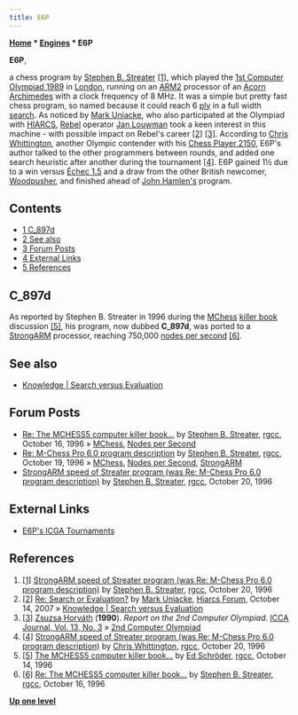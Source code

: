 ```yaml
---
title: E6P
---
```

**[Home](Home "Home") * [Engines](Engines "Engines") * E6P**

**E6P**,

a chess program by [Stephen B. Streater](Stephen_B._Streater "Stephen B. Streater") <a id="cite-note-1" href="#cite-ref-1">[1]</a>, which played the [1st Computer Olympiad 1989](1st_Computer_Olympiad#Chess "1st Computer Olympiad") in [London](https://en.wikipedia.org/wiki/London), running on an [ARM2](ARM2 "ARM2") processor of an [Acorn Archimedes](Acorn_Archimedes "Acorn Archimedes") with a clock frequency of 8 MHz. It was a simple but pretty fast chess program, so named because it could reach 6 [ply](Ply "Ply") in a full width [search](Search "Search"). As noticed by [Mark Uniacke](Mark_Uniacke "Mark Uniacke"), who also participated at the Olympiad with [HIARCS](HIARCS "HIARCS"), [Rebel](Rebel "Rebel") operator [Jan Louwman](Jan_Louwman "Jan Louwman") took a keen interest in this machine - with possible impact on Rebel's career <a id="cite-note-2" href="#cite-ref-2">[2]</a> <a id="cite-note-3" href="#cite-ref-3">[3]</a>. According to [Chris Whittington](Chris_Whittington "Chris Whittington"), another Olympic contender with his [Chess Player 2150](Chess_Player_2150 "Chess Player 2150"), E6P's author talked to the other programmers between rounds, and added one search heuristic after another during the tournament <a id="cite-note-4" href="#cite-ref-4">[4]</a>. E6P gained 1½ due to a win versus [Échec 1.5](%C3%89chec "Échec") and a draw from the other British newcomer, [Woodpusher](Woodpusher "Woodpusher"), and finished ahead of [John Hamlen's](John_Hamlen "John Hamlen") program.

## Contents

- [1 C_897d](#c-897d)
- [2 See also](#see-also)
- [3 Forum Posts](#forum-posts)
- [4 External Links](#external-links)
- [5 References](#references)

## C_897d

As reported by Stephen B. Streater in 1996 during the [MChess](MChess "MChess") [killer book](MChess#killerbook "MChess") discussion <a id="cite-note-5" href="#cite-ref-5">[5]</a>, his program, now dubbed **C_897d**, was ported to a [StrongARM](index.php?title=StrongARM&action=edit&redlink=1 "StrongARM (page does not exist)") processor, reaching 750,000 [nodes per second](Nodes_per_Second "Nodes per Second") <a id="cite-note-6" href="#cite-ref-6">[6]</a>.

## See also

- [Knowledge | Search versus Evaluation](Knowledge#SearchVersusEvaluation "Knowledge")

## Forum Posts

- [Re: The MCHESS5 computer killer book...](https://groups.google.com/d/msg/rec.games.chess.computer/ZWQ5ZwvXx_s/ehktIQAorUoJ) by [Stephen B. Streater](Stephen_B._Streater "Stephen B. Streater"), [rgcc](Computer_Chess_Forums "Computer Chess Forums"), October 16, 1996 » [MChess](MChess "MChess"), [Nodes per Second](Nodes_per_Second "Nodes per Second")
- [Re: M-Chess Pro 6.0 program description](https://groups.google.com/d/msg/rec.games.chess.computer/LN4AMZzpvJE/stEeGUyRbK4J) by [Stephen B. Streater](Stephen_B._Streater "Stephen B. Streater"), [rgcc](Computer_Chess_Forums "Computer Chess Forums"), October 19, 1996 » [MChess](MChess "MChess"), [Nodes per Second](Nodes_per_Second "Nodes per Second"), [StrongARM](index.php?title=StrongARM&action=edit&redlink=1 "StrongARM (page does not exist)")
- [StrongARM speed of Streater program (was Re: M-Chess Pro 6.0 program description)](https://groups.google.com/d/msg/rec.games.chess.computer/LN4AMZzpvJE/EJ0kWupaWGoJ) by [Stephen B. Streater](Stephen_B._Streater "Stephen B. Streater"), [rgcc](Computer_Chess_Forums "Computer Chess Forums"), October 20, 1996

## External Links

- [E6P's ICGA Tournaments](https://www.game-ai-forum.org/icga-tournaments/program.php?id=324)

## References

1. <a id="cite-ref-1" href="#cite-note-1">[1]</a> [StrongARM speed of Streater program (was Re: M-Chess Pro 6.0 program description)](https://groups.google.com/d/msg/rec.games.chess.computer/LN4AMZzpvJE/EJ0kWupaWGoJ) by [Stephen B. Streater](Stephen_B._Streater "Stephen B. Streater"), [rgcc](Computer_Chess_Forums "Computer Chess Forums"), October 20, 1996
1. <a id="cite-ref-2" href="#cite-note-2">[2]</a> [Re: Search or Evaluation?](http://www.hiarcs.net/forums/viewtopic.php?p=2944) by [Mark Uniacke](Mark_Uniacke "Mark Uniacke"), [Hiarcs Forum](Computer_Chess_Forums "Computer Chess Forums"), October 14, 2007 » [Knowledge | Search versus Evaluation](Knowledge#SearchVersusEvaluation "Knowledge")
1. <a id="cite-ref-3" href="#cite-note-3">[3]</a> [Zsuzsa Horváth](Zsuzsa_Horv%C3%A1th "Zsuzsa Horváth") (**1990**). *Report on the 2nd Computer Olympiad*. [ICCA Journal, Vol. 13, No. 3](ICGA_Journal#13_3 "ICGA Journal") » [2nd Computer Olympiad](2nd_Computer_Olympiad#Chess "2nd Computer Olympiad")
1. <a id="cite-ref-4" href="#cite-note-4">[4]</a> [StrongARM speed of Streater program (was Re: M-Chess Pro 6.0 program description)](https://groups.google.com/d/msg/rec.games.chess.computer/LN4AMZzpvJE/t0aj-MuzsoMJ) by [Chris Whittington](Chris_Whittington "Chris Whittington"), [rgcc](Computer_Chess_Forums "Computer Chess Forums"), October 20, 1996
1. <a id="cite-ref-5" href="#cite-note-5">[5]</a> [The MCHESS5 computer killer book...](https://groups.google.com/d/msg/rec.games.chess.computer/ZWQ5ZwvXx_s/gH6hyM2YbkMJ) by [Ed Schröder](Ed_Schroder "Ed Schroder"), [rgcc](Computer_Chess_Forums "Computer Chess Forums"), October 14, 1996
1. <a id="cite-ref-6" href="#cite-note-6">[6]</a> [Re: The MCHESS5 computer killer book...](https://groups.google.com/d/msg/rec.games.chess.computer/ZWQ5ZwvXx_s/ehktIQAorUoJ) by [Stephen B. Streater](Stephen_B._Streater "Stephen B. Streater"), [rgcc](Computer_Chess_Forums "Computer Chess Forums"), October 16, 1996

**[Up one level](Engines "Engines")**

